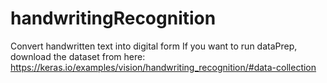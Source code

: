 # handwritingRecognition
Convert handwritten text into digital form
If you want to run dataPrep, download the dataset from here:
https://keras.io/examples/vision/handwriting_recognition/#data-collection
